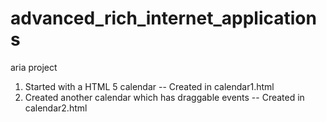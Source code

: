 advanced_rich_internet_applications
===================================

aria project

1)  Started with a HTML 5 calendar -- Created in calendar1.html
2)  Created another calendar which has draggable events -- Created in calendar2.html